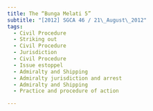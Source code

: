 ```yaml
---
title: The “Bunga Melati 5”
subtitle: "[2012] SGCA 46 / 21\_August\_2012"
tags:
  - Civil Procedure
  - Striking out
  - Civil Procedure
  - Jurisdiction
  - Civil Procedure
  - Issue estoppel
  - Admiralty and Shipping
  - Admiralty jurisdiction and arrest
  - Admiralty and Shipping
  - Practice and procedure of action

---
```


